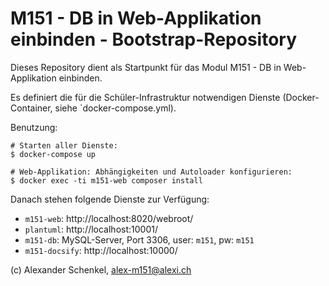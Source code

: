M151 - DB in Web-Applikation einbinden - Bootstrap-Repository
==============================================================

Dieses Repository dient als Startpunkt für das Modul M151 - DB in Web-Applikation einbinden.

Es definiert die für die Schüler-Infrastruktur notwendigen Dienste (Docker-Container, siehe `docker-compose.yml).

Benutzung:

```
# Starten aller Dienste:
$ docker-compose up

# Web-Applikation: Abhängigkeiten und Autoloader konfigurieren:
$ docker exec -ti m151-web composer install
```

Danach stehen folgende Dienste zur Verfügung:

* `m151-web`: http://localhost:8020/webroot/
* `plantuml`: http://localhost:10001/
* `m151-db`: MySQL-Server, Port 3306, user: `m151`, pw: `m151`
* `m151-docsify`: http://localhost:10000/

(c) Alexander Schenkel, alex-m151@alexi.ch
